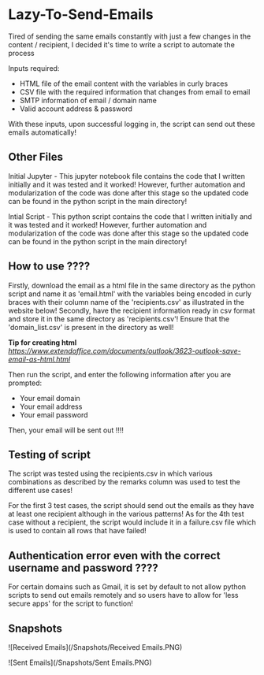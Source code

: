 # Lazy-To-Send-Emails

Tired of sending the same emails constantly with just a few changes in the content / recipient, I decided it's time to write a script to automate the process

Inputs required:

- HTML file of the email content with the variables in curly braces
- CSV file with the required information that changes from email to email
- SMTP information of email / domain name
- Valid account address & password

With these inputs, upon successful logging in, the script can send out these emails automatically!

## Other Files

Initial Jupyter - This jupyter notebook file contains the code that I written initially and it was tested and it worked! However, further automation and modularization of the code was done after this stage so the updated code can be found in the python script in the main directory!

Intial Script - This python script contains the code that I written initially and it was tested and it worked! However, further automation and modularization of the code was done after this stage so the updated code can be found in the python script in the main directory!

## How to use ????

Firstly, download the email as a html file in the same directory as the python script and name it as 'email.html' with the variables being encoded in curly braces with their column name of the 'recipients.csv' as illustrated in the website below! Secondly, have the recipient information ready in csv format and store it in the same directory as 'recipients.csv'! Ensure that the 'domain_list.csv' is present in the directory as well!

**Tip for creating html**
_https://www.extendoffice.com/documents/outlook/3623-outlook-save-email-as-html.html_

Then run the script, and enter the following information after you are prompted:

- Your email domain
- Your email address
- Your email password

Then, your email will be sent out !!!!

## Testing of script

The script was tested using the recipients.csv in which various combinations as described by the remarks column was used to test the different use cases!

For the first 3 test cases, the script should send out the emails as they have at least one recipient although in the various patterns! As for the 4th test case without a recipient, the script would include it in a failure.csv file which is used to contain all rows that have failed!

## Authentication error even with the correct username and password ????

For certain domains such as Gmail, it is set by default to not allow python scripts to send out emails remotely and so users have to allow for 'less secure apps' for the script to function!

## Snapshots

![Received Emails](/Snapshots/Received Emails.PNG)

![Sent Emails](/Snapshots/Sent Emails.PNG)
